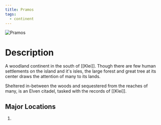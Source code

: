 ```yaml
---
title: Pramos
tags:
  - continent
---
```

<img src="../../images/pramos.webp" alt="Pramos" usemap="#pramos">  
  
<map name="pramos">
</map>

# Description
A woodland continent in the south of [[Klei]]. Though there are few human settlements on the island and it's isles, the large forest and great tree at its center draws the attention of many to its lands.

Sheltered in-between the woods and sequestered from the reaches of many, is an Elven citadel, tasked with the records of [[Klei]].

## Major Locations
1. 
